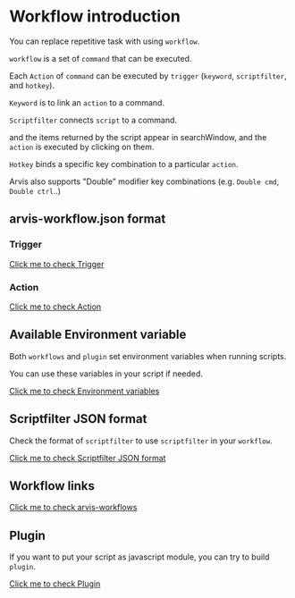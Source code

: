 # Workflow introduction

You can replace repetitive task with using `workflow`.

`workflow` is a set of `command` that can be executed.

Each `Action` of `command` can be executed by `trigger` (`keyword`, `scriptfilter`, and `hotkey`).

`Keyword` is to link an `action` to a command.

`Scriptfilter` connects `script` to a command.

and the items returned by the script appear in searchWindow, and the `action` is executed by clicking on them.

`Hotkey` binds a specific key combination to a particular `action`.

Arvis also supports "Double" modifier key combinations (e.g. `Double cmd`, `Double ctrl`..)

## arvis-workflow.json format

### Trigger

[Click me to check Trigger](./trigger-description.md)

### Action

[Click me to check Action](./action-description.md)

## Available Environment variable

Both `workflows` and `plugin` set environment variables when running scripts.

You can use these variables in your script if needed.

[Click me to check Environment variables](./extension-env-description.md)

## Scriptfilter JSON format

Check the format of `scriptfilter` to use `scriptfilter` in your `workflow`.

[Click me to check Scriptfilter JSON format](./scriptfilter-json-format-description.md)

## Workflow links

[Click me to check arvis-workflows](./workflow-links.md)

## Plugin

If you want to put your script as javascript module, you can try to build `plugin`.

[Click me to check Plugin](./plugin-intro.md)